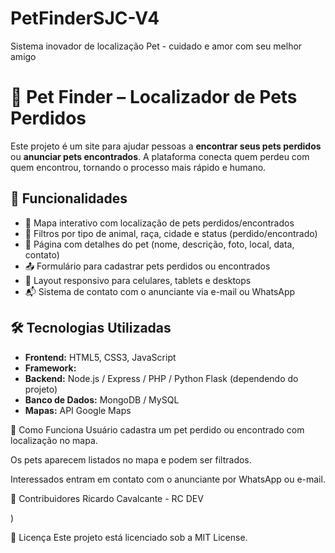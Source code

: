 # PetFinderSJC-V4
Sistema inovador de localização Pet - cuidado e amor com seu melhor amigo


# 🐾 Pet Finder – Localizador de Pets Perdidos

Este projeto é um site para ajudar pessoas a **encontrar seus pets perdidos** ou **anunciar pets encontrados**. A plataforma conecta quem perdeu com quem encontrou, tornando o processo mais rápido e humano.

## 📌 Funcionalidades

- 📍 Mapa interativo com localização de pets perdidos/encontrados
- 🔎 Filtros por tipo de animal, raça, cidade e status (perdido/encontrado)
- 📄 Página com detalhes do pet (nome, descrição, foto, local, data, contato)
- 📤 Formulário para cadastrar pets perdidos ou encontrados
- 📱 Layout responsivo para celulares, tablets e desktops
- 📬 Sistema de contato com o anunciante via e-mail ou WhatsApp

## 🛠️ Tecnologias Utilizadas

- **Frontend:** HTML5, CSS3, JavaScript
- **Framework:** 
- **Backend:** Node.js / Express / PHP / Python Flask (dependendo do projeto)
- **Banco de Dados:** MongoDB / MySQL 
- **Mapas:** API Google Maps



📲 Como Funciona
Usuário cadastra um pet perdido ou encontrado com localização no mapa.

Os pets aparecem listados no mapa e podem ser filtrados.

Interessados entram em contato com o anunciante por WhatsApp ou e-mail.

👥 Contribuidores
Ricardo Cavalcante - RC DEV

)

📄 Licença
Este projeto está licenciado sob a MIT License.
